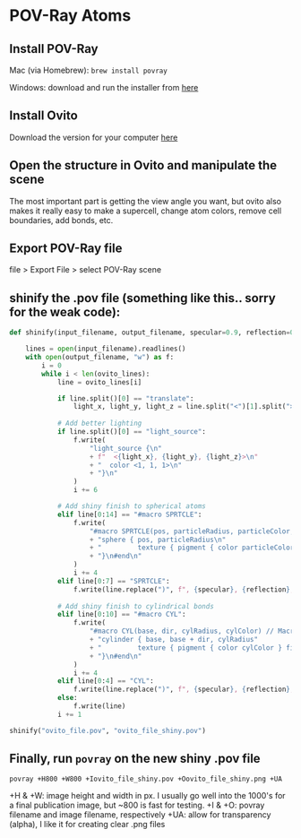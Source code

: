 # POV-Ray Atoms

## Install POV-Ray

Mac (via Homebrew): `brew install povray`

Windows: download and run the installer from [here](https://www.povray.org/download/)

## Install Ovito
Download the version for your computer [here](https://www.povray.org/download/)

## Open the structure in Ovito and manipulate the scene
The most important part is getting the view angle you want, but ovito also makes it really easy to make a supercell, change atom colors, remove cell boundaries, add bonds, etc.

## Export POV-Ray file
file > Export File > select POV-Ray scene

## shinify the .pov file (something like this.. sorry for the weak code):

```python
def shinify(input_filename, output_filename, specular=0.9, reflection=0.6, diffuse=0.4):

    lines = open(input_filename).readlines()
    with open(output_filename, "w") as f:
        i = 0
        while i < len(ovito_lines):
            line = ovito_lines[i]

            if line.split()[0] == "translate":
                light_x, light_y, light_z = line.split("<")[1].split(">")[0].split(",")
            
            # Add better lighting
            if line.split()[0] == "light_source":
                f.write(
                    "light_source {\n"
                    + f"  <{light_x}, {light_y}, {light_z}>\n"
                    + "  color <1, 1, 1>\n"
                    + "}\n"
                )
                i += 6

            # Add shiny finish to spherical atoms
            elif line[0:14] == "#macro SPRTCLE":
                f.write(
                    "#macro SPRTCLE(pos, particleRadius, particleColor, spc, ref, dif) // Macro for spherical particles\n"
                    + "sphere { pos, particleRadius\n"
                    + "         texture { pigment { color particleColor } finish { specular spc reflection ref diffuse dif } }\n"
                    + "}\n#end\n"
                )
                i += 4
            elif line[0:7] == "SPRTCLE":
                f.write(line.replace(")", f", {specular}, {reflection}, {diffuse})"))
            
            # Add shiny finish to cylindrical bonds
            elif line[0:10] == "#macro CYL":
                f.write(
                    "#macro CYL(base, dir, cylRadius, cylColor) // Macro for cylinders"
                    + "cylinder { base, base + dir, cylRadius"
                    + "         texture { pigment { color cylColor } finish { specular spc reflection ref diffuse dif } }\n"
                    + "}\n#end\n"
                )
                i += 4
            elif line[0:4] == "CYL":
                f.write(line.replace(")", f", {specular}, {reflection}, {diffuse})"))
            else:
                f.write(line)
            i += 1

shinify("ovito_file.pov", "ovito_file_shiny.pov")
```

## Finally, run `povray` on the new shiny .pov file
`povray +H800 +W800 +Iovito_file_shiny.pov +Oovito_file_shiny.png +UA`

+H & +W: image height and width in px. I usually go well into the 1000's for a final publication image, but ~800 is fast for testing.
+I & +O: povray filename and image filename, respectively
+UA: allow for transparency (alpha), I like it for creating clear .png files
